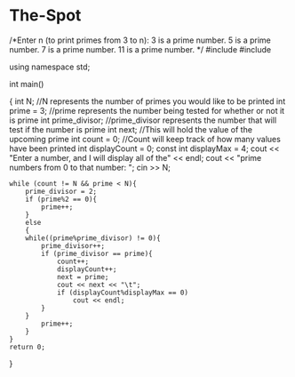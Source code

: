 # The-Spot
/*Enter n (to print primes from 3 to n): 3 is a prime number.
5 is a prime number.
7 is a prime number.
11 is a prime number.
*/
#include<iostream>
#include <cstdlib>

using namespace std;

int main()

{
	int N;
	//N represents the number of primes you would like to be printed
	int prime = 3;
	//prime represents the number being tested for whether or not it is prime
	int prime_divisor;
	//prime_divisor represents the number that will test if the number is prime
	int next;
	//This will hold the value of the upcoming prime
	int count = 0;
	//Count will keep track of how many values have been printed
	int displayCount = 0;
	const int displayMax = 4;
	cout << "Enter a number, and I will display all of the" << endl;
	cout << "prime numbers from 0 to that number: ";
	cin >> N;

	while (count != N && prime < N){
		prime_divisor = 2;
		if (prime%2 == 0){
			prime++;
		}
		else
		{
		while((prime%prime_divisor) != 0){
			prime_divisor++;
			if (prime_divisor == prime){
				count++;
				displayCount++;
				next = prime;
				cout << next << "\t";
				if (displayCount%displayMax == 0)
					cout << endl;
			}
		}
			prime++;
		}
	}
	return 0;
}
